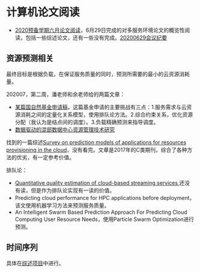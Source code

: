 # 计算机论文阅读

* [2020预备学期六月论文阅读](长期项目/研究生入学/20200629例会/2020六月论文泛读一期.md)，6月29日完成的对多服务环境论文的概览性阅读，包括一些综述论文，还有一些没有完成。[20200629会议纪要](https://github.com/wtysos11/NoteBook/issues/144#issuecomment-651015951)

## 资源预测相关

最终目标是根据负载，在保证服务质量的同时，预测所需要的最小的云资源消耗量。

202007，第二周，潘老师和余老师给的两篇文章：

* [某篇国自然基金申请稿](论文阅读/资源预测/某国自然基金申请1.md)，这篇基金申请的主要挑战有三点：1.服务需求与云资源消耗之间的定量化关系模型，使用排队论方法。2.综合约束关系，优化资源分配（我认为是结点间的调度）。3.负载精确预测来指导调度。
* [数据驱动的混部数据中心资源管理技术研究](论文阅读/资源预测/数据驱动的混部数据中心资源管理技术研究.md)

找到的一篇综述[Survey on prediction models of applications for resources provisioning in the cloud](论文阅读/资源预测/Survey%20on%20prediction%20models%20of%20applications%20for%20resources%20provisioning%20in%20the%20cloud.md)，没有看完。文章是2017年的C类期刊，综合了各种方法的优劣，有一定参考价值。

排队论：
* [Quantitative quality estimation of cloud-based streaming services](论文阅读/资源预测/Quantitative%20quality%20estimation%20of%20cloud-based%20streaming%20services.md),还没有读，但是作为排队论实现有一读的价值。
* Predicting cloud performance for HPC applications before deployment，该文使用机器学习方法来预测服务质量。
* An Intelligent Swarm Based Prediction Approach For Predicting Cloud Computing User Resource Needs，使用Particle Swarm Optimization进行预测。

## 时间序列

具体在[综述项目](论文阅读/时间序列预测.md)中进行。

